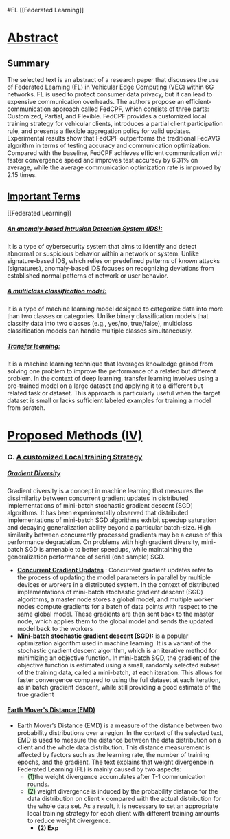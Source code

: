 #FL 
[[Federated Learning]]


# <u>Abstract</u>

## Summary
The selected text is an abstract of a research paper that discusses the use of Federated Learning (FL) in Vehicular Edge Computing (VEC) within 6G networks. FL is used to protect consumer data privacy, but it can lead to expensive communication overheads. The authors propose an efficient-communication approach called FedCPF, which consists of three parts: Customized, Partial, and Flexible. FedCPF provides a customized local training strategy for vehicular clients, introduces a partial client participation rule, and presents a flexible aggregation policy for valid updates. Experimental results show that FedCPF outperforms the traditional FedAVG algorithm in terms of testing accuracy and communication optimization. Compared with the baseline, FedCPF achieves efficient communication with faster convergence speed and improves test accuracy by 6.31% on average, while the average communication optimization rate is improved by 2.15 times.

## <u>Important Terms</u>

[[Federated Learning]]

##### <u>An anomaly-based Intrusion Detection System (IDS):</u>
It is a type of cybersecurity system that aims to identify and detect abnormal or suspicious behavior within a network or system. Unlike signature-based IDS, which relies on predefined patterns of known attacks (signatures), anomaly-based IDS focuses on recognizing deviations from established normal patterns of network or user behavior.

##### <u>A multiclass classification model:</u> 
It is a type of machine learning model designed to categorize data into more than two classes or categories. Unlike binary classification models that classify data into two classes (e.g., yes/no, true/false), multiclass classification models can handle multiple classes simultaneously.

##### <u>Transfer learning:</u>
It is a machine learning technique that leverages knowledge gained from solving one problem to improve the performance of a related but different problem. In the context of deep learning, transfer learning involves using a pre-trained model on a large dataset and applying it to a different but related task or dataset. This approach is particularly useful when the target dataset is small or lacks sufficient labeled examples for training a model from scratch.


# <u>Proposed Methods (IV)</u>


### C. <u>A customized Local training Strategy</u>

##### <u>Gradient Diversity</u>
Gradient diversity is a concept in machine learning that measures the dissimilarity between concurrent gradient updates in distributed implementations of mini-batch stochastic gradient descent (SGD) algorithms. It has been experimentally observed that distributed implementations of mini-batch SGD algorithms exhibit speedup saturation and decaying generalization ability beyond a particular batch-size. High similarity between concurrently processed gradients may be a cause of this performance degradation. On problems with high gradient diversity, mini-batch SGD is amenable to better speedups, while maintaining the generalization performance of serial (one sample) SGD. 
- **<u>Concurrent Gradient Updates</u>** : Concurrent gradient updates refer to the process of updating the model parameters in parallel by multiple devices or workers in a distributed system. In the context of distributed implementations of mini-batch stochastic gradient descent (SGD) algorithms, a master node stores a global model, and multiple worker nodes compute gradients for a batch of data points with respect to the same global model. These gradients are then sent back to the master node, which applies them to the global model and sends the updated model back to the workers
- **<u>Mini-batch stochastic gradient descent (SGD):</u>** is a popular optimization algorithm used in machine learning. It is a variant of the stochastic gradient descent algorithm, which is an iterative method for minimizing an objective function. In mini-batch SGD, the gradient of the objective function is estimated using a small, randomly selected subset of the training data, called a mini-batch, at each iteration. This allows for faster convergence compared to using the full dataset at each iteration, as in batch gradient descent, while still providing a good estimate of the true gradient
#### <u>Earth Mover's Distance (EMD)</u>
- Earth Mover’s Distance (EMD) is a measure of the distance between two probability distributions over a region. In the context of the selected text, EMD is used to measure the distance between the data distribution on a client and the whole data distribution. This distance measurement is affected by factors such as the learning rate, the number of training epochs, and the gradient. The text explains that weight divergence in Federated Learning (FL) is mainly caused by two aspects:
	- <mark style="background: #BBFABBA6;">(1)</mark>the weight divergence accumulates after T-1 communication rounds.
	- <mark style="background: #BBFABBA6;">(2)</mark> weight divergence is induced by the probability distance for the data distribution on client k compared with the actual distribution for the whole data set. As a result, it is necessary to set an appropriate local training strategy for each client with different training amounts to reduce weight divergence.
		- **(2) Exp**



